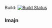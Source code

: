 Build: [![Build Status](https://travis-ci.org/tango-cash/Open-project.svg?branch=master)](https://travis-ci.org/tango-cash/Open-project)

### Imajn

